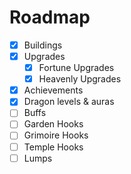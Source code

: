# Roadmap

- [x] Buildings
- [x] Upgrades
  - [x] Fortune Upgrades
  - [x] Heavenly Upgrades
- [x] Achievements
- [x] Dragon levels & auras
- [ ] Buffs
- [ ] Garden Hooks
- [ ] Grimoire Hooks <!-- Maybe? -->
- [ ] Temple Hooks <!-- Maybe? -->
- [ ] Lumps
  <!-- More? -->

